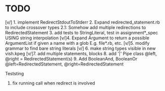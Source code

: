 # TODO



[v/] 1. implement RedirectStdoutToStderr
2. Expand redirected_statement.rb to include crossover types
2.1: Somehow add multiple redirections to RedirectedStatement
3. add tests to StringLiteral, test in assignment*_spec USING string interpolation
[v/]4. Expand Argument to return a possible ArgumentList if given a name with a glob E.g. file*.rb, etc.
[v/]5. modify grammar to find bare string literals
[v/] 6. make string types visible in new vish.kpeg
[v/]7. add multiple statements, blocks
8. add '|' Pipe class @left, @right = RedirectedStatement(s)
9. Add BooleanAnd, BooleanOr @left=RedirectedStatement, @right=RedirectedStatement


Teststing

1. fix running call when redirect is involved